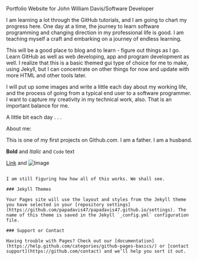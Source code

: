 Portfolio Website for John William Davis/Software Developer

I am learning a lot through the GitHub tutorials, and I am going to chart my progress here. One day at a time, the journey to learn software programming and changing direction in my professional life is good. I am teaching myself a craft and embarking on a journey of endless learning.

This will be a good place to blog and to learn - figure out things as I go. Learn GitHub as well as web developing, app and program development as well. I realize that this is a basic themed gui type of choice for me to make, using Jekyll, but I can concentrate on other things for now and update with more HTML and other tools later.

I will put up some images and write a little each day about my working life, and the process of going from a typical end user to a software programmer. I want to capture my creativity in my technical work, also. That is an important balance for me.

A little bit each day . . . 

About me:

This is one of my first projects on Github.com.
I am a father.
I am a husband.


**Bold** and _Italic_ and `Code` text

[Link](url) and ![Image](src)
```

I am still figuring how how all of this works. We shall see.

### Jekyll Themes

Your Pages site will use the layout and styles from the Jekyll theme you have selected in your [repository settings](https://github.com/papadavis47/papadavis47.github.io/settings). The name of this theme is saved in the Jekyll `_config.yml` configuration file.

### Support or Contact

Having trouble with Pages? Check out our [documentation](https://help.github.com/categories/github-pages-basics/) or [contact support](https://github.com/contact) and we’ll help you sort it out.
